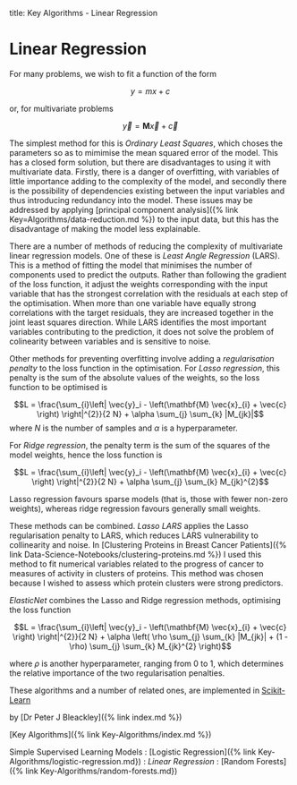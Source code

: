 title: Key Algorithms - Linear Regression

# Linear Regression

 For many problems, we wish to fit a function of the form

$$y = m x + c$$

or, for multivariate problems

$$\vec{y} = \mathbf{M} \vec{x} + \vec{c}$$

The simplest method for this is *Ordinary Least Squares*, which choses the parameters so as to mimimise the mean squared error of the model. This has a closed form solution, but there are disadvantages to using it with multivariate data. Firstly, there is a danger of overfitting, with variables of little importance adding to the complexity of the model, and secondly there is the possibility of dependencies existing between the input variables and thus introducing redundancy into the model. These issues may be addressed by applying [principal component analysis]({% link Key=Algorithms/data-reduction.md %}) to the input data, but this has the disadvantage of making the model less explainable.

There are a number of methods of reducing the complexity of multivariate linear regression models. One of these is *Least Angle Regression* (LARS). This is a method of fitting the model that minimises the number of components used to predict the outputs. Rather than following the gradient of the loss function, it adjust the weights corresponding with the input variable that has the strongest correlation with the residuals at each step of the optimisation. When more than one variable have equally strong correlations with the target residuals, they are increased together in the joint least squares direction. While LARS identifies the most important variables contributing to the prediction, it does not solve the problem of colinearity between variables and is sensitive to noise.

Other methods for preventing overfitting involve adding a *regularisation penalty* to the loss function in the optimisation. For *Lasso regression*, this penalty is the sum of the absolute values of the weights, so the loss function to be optimised is

$$L = \frac{\sum_{i}\left| \vec{y}_i - \left(\mathbf{M} \vec{x}_{i} + \vec{c} \right) \right|^{2}}{2 N} + \alpha \sum_{j} \sum_{k} |M_{jk}|$$
where $N$ is the number of samples and $\alpha$ is a hyperparameter.

For *Ridge regression*, the penalty term is the sum of the squares of the model weights, hence the loss function is 

$$L = \frac{\sum_{i}\left| \vec{y}_i - \left(\mathbf{M} \vec{x}_{i} + \vec{c} \right) \right|^{2}}{2 N} + \alpha \sum_{j} \sum_{k} M_{jk}^{2}$$

Lasso regression favours sparse models (that is, those with fewer non-zero weights), whereas ridge regression favours generally small weights.

These methods can be combined. *Lasso LARS* applies the Lasso regularisation penalty to LARS, which reduces LARS vulnerability to collinearity and noise. In [Clustering Proteins in Breast Cancer Patients]({% link Data-Science-Notebooks/clustering-proteins.md %}) I used this method to fit numerical variables related to the progress of cancer to measures of activity in clusters of proteins. This method was chosen because I wished to assess which protein clusters were strong predictors.

*ElasticNet* combines the Lasso and Ridge regression methods, optimising the loss function

$$L = \frac{\sum_{i}\left| \vec{y}_i - \left(\mathbf{M} \vec{x}_{i} + \vec{c} \right) \right|^{2}}{2 N} + \alpha \left( \rho \sum_{j} \sum_{k} |M_{jk}| + (1 - \rho) \sum_{j} \sum_{k} M_{jk}^{2} \right)$$

where $\rho$ is another hyperparameter, ranging from 0 to 1, which determines the relative importance of the two regularisation penalties.

These algorithms and a number of related ones, are implemented in [Scikit-Learn](https://scikit-learn.org/stable/modules/linear_model.html)

by [Dr Peter J Bleackley]({% link index.md %})

[Key Algorithms]({% link Key-Algorithms/index.md %})

Simple Supervised Learning Models
: [Logistic Regression]({% link Key-Algorithms/logistic-regression.md})
: *Linear Regression*
: [Random Forests]({% link Key-Algorithms/random-forests.md})

